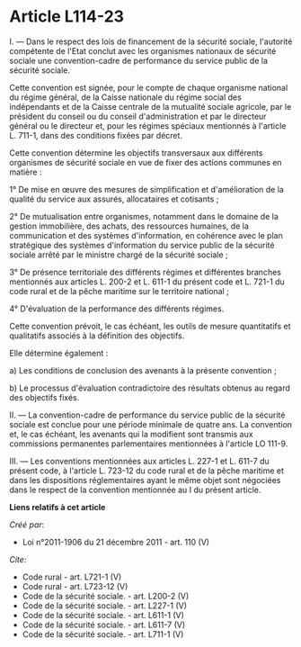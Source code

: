 # Article L114-23

I. ― Dans le respect des lois de financement de la sécurité sociale, l'autorité compétente de l'Etat conclut avec les
organismes nationaux de sécurité sociale une convention-cadre de performance du service public de la sécurité sociale. 

Cette convention est signée, pour le compte de chaque organisme national du régime général, de la Caisse nationale du régime
social des indépendants et de la Caisse centrale de la mutualité sociale agricole, par le président du conseil ou du conseil
d'administration et par le directeur général ou le directeur et, pour les régimes spéciaux mentionnés à l'article L. 711-1,
dans des conditions fixées par décret. 

Cette convention détermine les objectifs transversaux aux différents organismes de sécurité sociale en vue de fixer des
actions communes en matière : 

1° De mise en œuvre des mesures de simplification et d'amélioration de la qualité du service aux assurés, allocataires et
cotisants ; 

2° De mutualisation entre organismes, notamment dans le domaine de la gestion immobilière, des achats, des ressources
humaines, de la communication et des systèmes d'information, en cohérence avec le plan stratégique des systèmes d'information
du service public de la sécurité sociale arrêté par le ministre chargé de la sécurité sociale ; 

3° De présence territoriale des différents régimes et différentes branches mentionnés aux articles L. 200-2 et L. 611-1 du
présent code et L. 721-1 du code rural et de la pêche maritime sur le territoire national ; 

4° D'évaluation de la performance des différents régimes. 

Cette convention prévoit, le cas échéant, les outils de mesure quantitatifs et qualitatifs associés à la définition des
objectifs. 

Elle détermine également : 

a) Les conditions de conclusion des avenants à la présente convention ; 

b) Le processus d'évaluation contradictoire des résultats obtenus au regard des objectifs fixés. 

II. ― La convention-cadre de performance du service public de la sécurité sociale est conclue pour une période minimale de
quatre ans. La convention et, le cas échéant, les avenants qui la modifient sont transmis aux commissions permanentes
parlementaires mentionnées à l'article LO 111-9. 

III. ― Les conventions mentionnées aux articles L. 227-1 et L. 611-7 du présent code, à l'article L. 723-12 du code rural et
de la pêche maritime et dans les dispositions réglementaires ayant le même objet sont négociées dans le respect de la
convention mentionnée au I du présent article.

**Liens relatifs à cet article**

_Créé par_:

  - Loi n°2011-1906 du 21 décembre 2011 - art. 110 (V)

_Cite_:

  - Code rural - art. L721-1 (V)
  - Code rural - art. L723-12 (V)
  - Code de la sécurité sociale. - art. L200-2 (V)
  - Code de la sécurité sociale. - art. L227-1 (V)
  - Code de la sécurité sociale. - art. L611-1 (V)
  - Code de la sécurité sociale. - art. L611-7 (V)
  - Code de la sécurité sociale. - art. L711-1 (V)
